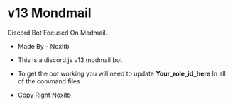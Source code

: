 # v13 Mondmail
Discord Bot Focused On Modmail.

- Made By - Noxitb

- This is a discord.js v13 modmail bot 
- To get the bot working you will need to update **Your_role_id_here** In all of the command files 
- Copy Right Noxitb